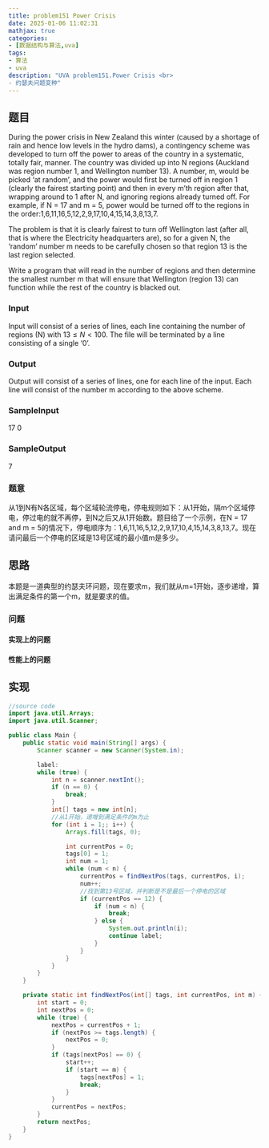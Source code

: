 ```yaml
---
title: problem151 Power Crisis
date: 2025-01-06 11:02:31
mathjax: true
categories:
- [数据结构与算法,uva]
tags:
- 算法
- uva
description: "UVA problem151.Power Crisis <br>
- 约瑟夫问题变种"
---
```


## 题目

During the power crisis in New Zealand this winter (caused by a shortage of rain and hence low levels in the hydro dams), a contingency scheme was developed to turn off the power to areas of the country in a systematic, totally fair, manner. The country was divided up into N regions (Auckland was region number 1, and Wellington number 13). A number, m, would be picked ‘at random’, and the power would first be turned off in region 1 (clearly the fairest starting point) and then in every m’th region after that, wrapping around to 1 after N, and ignoring regions already turned off. For example, if N = 17 and m = 5, power would be turned off to the regions in the order:1,6,11,16,5,12,2,9,17,10,4,15,14,3,8,13,7.

The problem is that it is clearly fairest to turn off Wellington last (after all, that is where the Electricity headquarters are), so for a given N, the ‘random’ number m needs to be carefully chosen so that region 13 is the last region selected.

Write a program that will read in the number of regions and then determine the smallest number m that will ensure that Wellington (region 13) can function while the rest of the country is blacked out.

### Input

Input will consist of a series of lines, each line containing the number of regions (N) with $13\leq N < 100$. The file will be terminated by a line consisting of a single ‘0’.

### Output

Output will consist of a series of lines, one for each line of the input. Each line will consist of the number m according to the above scheme.

### SampleInput

17
0

### SampleOutput

7

### 题意

从1到N有N各区域，每个区域轮流停电，停电规则如下：从1开始，隔m个区域停电，停过电的就不再停，到N之后又从1开始数。题目给了一个示例，在N = 17 and m = 5的情况下，停电顺序为：1,6,11,16,5,12,2,9,17,10,4,15,14,3,8,13,7。现在请问最后一个停电的区域是13号区域的最小值m是多少。

## 思路

本题是一道典型的约瑟夫环问题，现在要求m，我们就从m=1开始，逐步递增，算出满足条件的第一个m，就是要求的值。

### 问题

#### 实现上的问题

#### 性能上的问题

## 实现

```JAVA .{line-numbers}
//source code
import java.util.Arrays;
import java.util.Scanner;

public class Main {
    public static void main(String[] args) {
        Scanner scanner = new Scanner(System.in);

        label:
        while (true) {
            int n = scanner.nextInt();
            if (n == 0) {
                break;
            }
            int[] tags = new int[n];
            //从1开始，递增到满足条件的m为止
            for (int i = 1;; i++) {
                Arrays.fill(tags, 0);

                int currentPos = 0;
                tags[0] = 1;
                int num = 1;
                while (num < n) {
                    currentPos = findNextPos(tags, currentPos, i);
                    num++;
                    //找到第13号区域，并判断是不是最后一个停电的区域
                    if (currentPos == 12) {
                        if (num < n) {
                            break;
                        } else {
                            System.out.println(i);
                            continue label;
                        }
                    }
                }
            }
        }
    }

    private static int findNextPos(int[] tags, int currentPos, int m) {
        int start = 0;
        int nextPos = 0;
        while (true) {
            nextPos = currentPos + 1;
            if (nextPos >= tags.length) {
                nextPos = 0;
            }
            if (tags[nextPos] == 0) {
                start++;
                if (start == m) {
                    tags[nextPos] = 1;
                    break;
                }
            }
            currentPos = nextPos;
        }
        return nextPos;
    }
}
```

